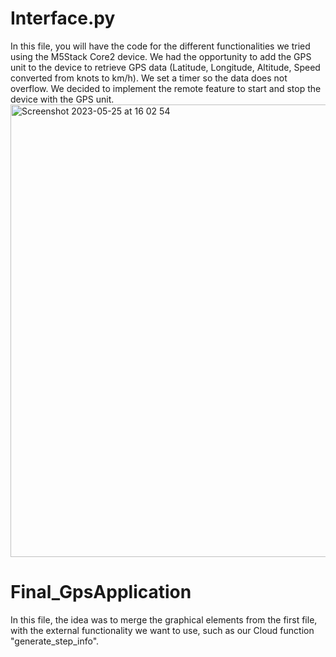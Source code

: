  # Interface.py
 In this file, you will have the code for the different functionalities we tried using the M5Stack Core2 device. We had the opportunity to add the GPS unit to the device to retrieve GPS data (Latitude, Longitude, Altitude, Speed converted from knots to km/h). We set a timer so the data does not overflow. We decided to implement the remote feature to start and stop the device with the GPS unit.
 <img width="724" alt="Screenshot 2023-05-25 at 16 02 54" src="https://github.com/Srivathshan-Paramalingam-0505/CAA2023_UNIL_Microsoft/assets/83650518/9714da67-adad-4a82-b194-d3b5158373a1">

# Final_GpsApplication
In this file, the idea was to merge the graphical elements from the first file, with the external functionality we want to use, such as our Cloud function "generate_step_info".
